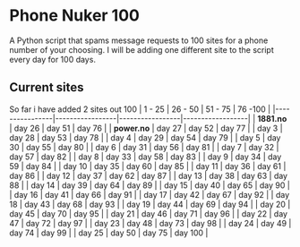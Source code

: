 # Phone Nuker 100
A Python script that spams message requests to 100 sites for a phone number of your choosing. I will be adding one different site to the script every day for 100 days.
## Current sites
So far i have added 2 sites out 100
| 1 - 25     | 26 - 50     | 51 - 75     | 76 -100      |
|----------------|-----------------|-----------------|------------------|
| **1881.no**    | day 26          | day 51          | day 76           |
| **power.no**   | day 27          | day 52          | day 77           |
| day 3          | day 28          | day 53          | day 78           |
| day 4          | day 29          | day 54          | day 79           |
| day 5          | day 30          | day 55          | day 80           |
| day 6          | day 31          | day 56          | day 81           |
| day 7          | day 32          | day 57          | day 82           |
| day 8          | day 33          | day 58          | day 83           |
| day 9          | day 34          | day 59          | day 84           |
| day 10         | day 35          | day 60          | day 85           |
| day 11         | day 36          | day 61          | day 86           |
| day 12         | day 37          | day 62          | day 87           |
| day 13         | day 38          | day 63          | day 88           |
| day 14         | day 39          | day 64          | day 89           |
| day 15         | day 40          | day 65          | day 90           |
| day 16         | day 41          | day 66          | day 91           |
| day 17         | day 42          | day 67          | day 92           |
| day 18         | day 43          | day 68          | day 93           |
| day 19         | day 44          | day 69          | day 94           |
| day 20         | day 45          | day 70          | day 95           |
| day 21         | day 46          | day 71          | day 96           |
| day 22         | day 47          | day 72          | day 97           |
| day 23         | day 48          | day 73          | day 98           |
| day 24         | day 49          | day 74          | day 99           |
| day 25         | day 50          | day 75          | day 100          |




